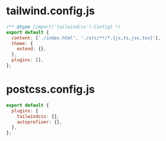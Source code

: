 # tailwind.config.js

```javascript
/** @type {import('tailwindcss').Config} */
export default {
  content: ['./index.html', './src/**/*.{js,ts,jsx,tsx}'],
  theme: {
    extend: {},
  },
  plugins: [],
};
```

# postcss.config.js

```javascript
export default {
  plugins: {
    tailwindcss: {},
    autoprefixer: {},
  },
};
```